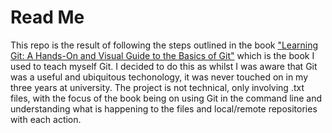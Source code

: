 <h1>Read Me</h1>
<p>This repo is the result of following the steps outlined in the book <a href="https://www.amazon.co.uk/Learning-Git-Visual-Approach-Successfully/dp/1098133919">"Learning Git: A Hands-On and Visual Guide to the Basics of Git"</a> which is the book I used to teach myself Git. I decided to do this as whilst I was aware that Git was a useful and ubiquitous techonology, it was never touched on in my three years at university. The project is not technical, only involving .txt files, with the focus of the book being on using Git in the command line and understanding what is happening to the files and local/remote repositories with each action. </p>

